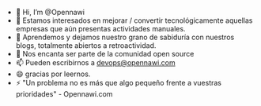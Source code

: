 - 👋 Hi, I’m @Opennawi
- 👀 Estamos interesados en mejorar / convertir tecnológicamente aquellas empresas que aún presentas actividades manuales.
- 🌱 Aprendemos y dejamos nuestro grano de sabiduría con nuestros blogs, totalmente abiertos a retroactividad.
- 💞️ Nos encanta ser parte de la comunidad open source
- 📫 Pueden escribirnos a devops@opennawi.com
- 😄 gracias por leernos.
- ⚡ "Un problema no es más que algo pequeño frente a vuestras prioridades" - Opennawi.com

<!---
Opennawi/Opennawi is a ✨ special ✨ repository because its `README.md` (this file) appears on your GitHub profile.
You can click the Preview link to take a look at your changes.
--->
